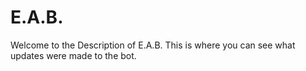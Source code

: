 # E.A.B.
Welcome to the Description of E.A.B. This is where you can see what updates were made to the bot.
